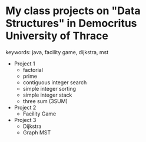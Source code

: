 # My class projects on "Data Structures" in Democritus University of Thrace

keywords: java, facility game, dijkstra, mst

* Project 1
  * factorial
  * prime
  * contiguous integer search
  * simple integer sorting
  * simple integer stack
  * three sum (3SUM)
* Project 2
  * Facility Game
* Project 3
   * Dijkstra
   * Graph MST
